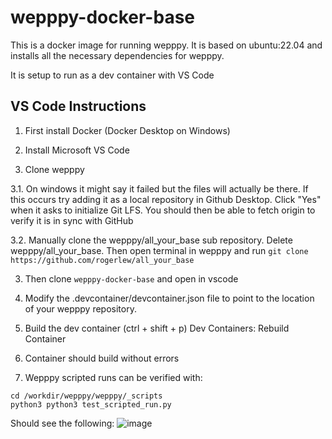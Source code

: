 # wepppy-docker-base

This is a docker image for running wepppy. It is based on ubuntu:22.04 and
installs all the necessary dependencies for wepppy. 

It is setup to run as a dev container with VS Code

## VS Code Instructions

1. First install Docker (Docker Desktop on Windows)

2. Install Microsoft VS Code

3. Clone wepppy

  3.1. On windows it might say it failed but the files will actually be there. If this occurs try adding it as a local repository in Github Desktop. Click "Yes" when it asks to initialize Git LFS. You should then be able to fetch origin to verify it is in sync with GitHub
  
  3.2. Manually clone the wepppy/all_your_base sub repository. Delete wepppy/all_your_base. Then open terminal in wepppy and run `git clone https://github.com/rogerlew/all_your_base`

3. Then clone `wepppy-docker-base` and open in vscode

4. Modify the .devcontainer/devcontainer.json file to point to the location of your wepppy repository.

5. Build the dev container (ctrl + shift + p) Dev Containers: Rebuild Container

6. Container should build without errors

7. Wepppy scripted runs can be verified with:

```
cd /workdir/wepppy/wepppy/_scripts
python3 python3 test_scripted_run.py
```

Should see the following:
![image](https://github.com/user-attachments/assets/efad81ca-91ed-42d1-84dd-0ba497f04fb9)
